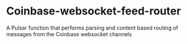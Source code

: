 # Coinbase-websocket-feed-router
A Pulsar function that performs parsing and content based routing of messages from the Coinbase websocket channels

